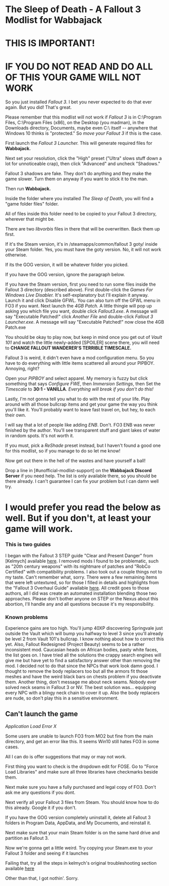 # The Sleep of Death - A Fallout 3 Modlist for Wabbajack

# THIS IS IMPORTANT! 

# IF YOU DO NOT READ AND DO ALL OF THIS YOUR GAME WILL NOT WORK

So you just installed _Fallout 3_. I bet you never expected to do that ever again. But you did! That's great.

Please remember that this modlist will not work if _Fallout 3_ is in C:\Program Files, C:\Program Files (x86), on the Desktop (you madman), in the Downloads directory, Documents, maybe even C:\ itself -- anywhere that Windows 10 thinks is "protected." So _move your Fallout 3_ if this is the case. 

First launch the _Fallout 3 Launcher._ This will generate required files for **Wabbajack.** 

Next set your resolution, click the "High" preset ("Ultra" slows stuff down a lot for unnoticeable crap), then click "Advanced" and uncheck "Shadows." 

Fallout 3 shadows are fake. They don't do anything and they make the game slower. Turn them on anyway if you want to stick it to the man.

Then run **Wabbajack.**

Inside the folder where you installed _The Sleep of Death_, you will find a "game folder files" folder. 

All of files inside this folder need to be copied to your Fallout 3 directory, wherever that might be. 

There are two _libvorbis_ files in there that will be overwritten. Back them up first.

If it's the Steam version, it's in /steamapps/common/fallout 3 goty/ inside your Steam folder. Yes, you must have the goty version. No, it will not work otherwise.

If its the GOG version, it will be whatever folder you picked. 

If you have the GOG version, ignore the paragraph below.

If you have the Steam version, first you need to run some files inside the Fallout 3 directory (described above). First double-click the _Games For Windows Live Disabler._ It's self-explanatory but I'll explain it anyway. Launch it and click Disable GFWL. You can also turn off the GFWL menu in FO3 if you want. Next launch the _4GB Patch._ A little thingie will pop up asking you which file you want, double click _Fallout3.exe_. A message will say "Executable Patched!" click _Another File_ and double-click _Fallout 3 Launcher.exe_. A message will say "Executable Patched!" now close the 4GB Patch.exe

You should be okay to play now, but keep in mind once you get out of _Vault 101_ and watch the little newly-added [SPOILER] scene there, you will need to **CHANGE FALLOUT WANDERER'S TERRIBLE TIMESCALE.**

Fallout 3 is weird, it didn't even have a mod configuration menu. So you have to do everything with little items scattered all around your PIPBOY. Annoying, right?

Open your _PIPBOY_ and select apparel. My memory is fuzzy but click something that says _Configure FWE_, then _Immersion Settings_, then Set the _Timescale_ to **30:1 - VANILLA**. _Everything will break if you don't do this!_

Lastly, I'm not gonna tell you what to do with the rest of your life. Play around with all those bullcrap items and get your game the way you think you'll like it. You'll probably want to leave fast travel on, but hey, to each their own.

I will say that a lot of people like adding _ENB_. Don't. FO3 ENB was never finished by the author. You'll see transparent stuff and giant lakes of water in random spots. It's not worth it.

If you must, pick a _ReShade_ preset instead, but I haven't found a good one for this modlist, so if you manage to do so let me know!

Now get out there in the hell of the wastes and have yourself a ball!

Drop a line in [#unofficial-modlist-support] on the **Wabbajack Discord Server** if you need help. The list is only available there, so you should be there already. I can't guarantee I can fix your problem but I can damn well try.

# I would prefer you read the below as well. But if you don't, at least your game will work.

### This is two guides

I began with the Fallout 3 STEP guide "Clear and Present Danger" from [Kelmych] available [here](https://wiki.step-project.com/User:Kelmych/Fallout3). I removed mods I found to be problematic, such as "20th century weapons" with its nightmare of patches and "RobCo Certified" with compatibility problems. I also took out a couple things not to my taste. Can't remember what, sorry. There were a few remaining items that were left untextured, so for those I filled in details and highlights from the "Fallout 3 Overhaul Guide" available [here](https://www.nexusmods.com/fallout3/mods/23468). All credit goes to those authors, all I did was create an automated installation blending those two approaches. Please don't bother anyone on STEP or the Nexus about this abortion, I'll handle any and all questions because it's my responsibility.

### Known problems

Experience gains are too high. You'll jump 40XP discovering Springvale just outside the Vault which will bump you halfway to level 3 since you'll already be level 2 from Vault 101's bullcrap. I know nothing about how to correct this yet. Also, Fallout Redesigned (Project Beauty) seems to be a rather inconsistent mod. Caucasian heads on African bodies, pasty white faces, the list goes on. I have tried all the solutions the crappy search engines will give me but have yet to find a satisfactory answer other than removing the mod. I decided not to do that since the NPCs that work look damn good. I thought to remove the body replacers too but all the armors fit those meshes and have the weird black bars on chests problem if you deactivate them. Another thing, don't message me about neck seams. Nobody ever solved neck seams in Fallout 3 or NV. The best solution was... equipping every NPC with a blingy neck chain to cover it up. Also the body replacers are nude, so don't play this in a sensitive environment.

## Can't launch the game

_Application Load Error X_

Some users are unable to launch FO3 from MO2 but fine from the main directory, and get an error like this. It seems Win10 still hates FO3 in some cases. 

All I can do is offer suggestions that may or may not work.

First thing you want to check is the dropdown edit for FOSE. Go to "Force Load Libraries" and make sure all three libraries have checkmarks beside them. 

Next make sure you have a fully purchased and legal copy of FO3. Don't ask me any questions if you dont.

Next verify all your Fallout 3 files from Steam. You should know how to do this already. Google it if you don't.

If you have the GOG version completely uninstall it, delete all Fallout 3 folders in Program Data, AppData, and My Documents, and reinstall it.

Next make sure that your main Steam folder is on the same hard drive and partition as Fallout 3.

Now we're gonna get a little weird. Try copying your Steam.exe to your Fallout 3 folder and seeing if it launches

Failing that, try all the steps in kelmych's original troubleshooting section available [here](https://wiki.step-project.com/User:Kelmych/Fallout3#Troubleshooting)

Other than that, I got nothin'. Sorry.

